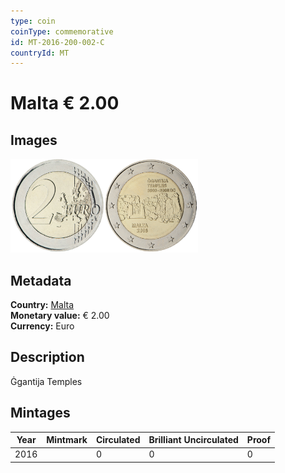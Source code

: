 ```yaml
---
type: coin
coinType: commemorative
id: MT-2016-200-002-C
countryId: MT
---
```


# Malta € 2.00

## Images

<img src="../../Images/common-2007-200.png" height="150" alt="Front image"><img src="Images/MT-2016-200-002.png" height="150" alt="Back image">

## Metadata

**Country:** [Malta](../../Countries/Malta/index.md)\
**Monetary value:** € 2.00\
**Currency:** Euro

## Description
Ġgantija Temples

## Mintages

| Year | Mintmark | Circulated | Brilliant Uncirculated | Proof |
| ---- | -------- | ---------- | ---------------------- | ----- |
| 2016 | | 0 | 0 | 0 |
